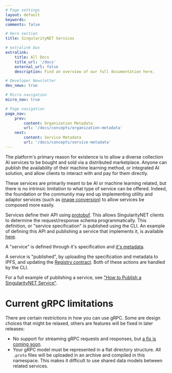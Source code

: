 ```yaml
---
# Page settings
layout: default
keywords:
comments: false

# Hero section
title: SingularityNET Services

# extralink box
extralink:
    title: All Docs
    title_url: '/docs'
    external_url: false
    description: Find an overview of our full documentation here.

# Developer Newsletter
dev_news: true

# Micro navigation
micro_nav: true

# Page navigation
page_nav:
    prev:
        content: Organization Metadata
        url: '/docs/concepts/organization-metadata'
    next:
        content: Service Metadata
        url: '/docs/concepts/service-metadata'
---
```


The platform's primary reason for existence is to allow a diverse collection AI services to be bought and sold via a distributed marketplace.
Anyone can publish the availability of their machine learning method, or integrated AI solution, and allow clients to interact with and pay for them
directly.

These services are primarily meant to be AI or machine learning related, but there is no intrinsic limitation to what type of service can be offered.
Indeed, the foundation or the community may end up implementing utility and adaptor services (such as [image conversion](https://github.com/singnet/face-services/issues/7)) to allow
services be composed more easily.

Services define their API using [protobuf](https://developers.google.com/protocol-buffers/docs/reference/proto3-spec#service_definition). This allows SingularityNET clients to determine the request/response schema programmatically. This definition, or "service specification" is published using the CLI. An example of defining this API and publishing a service that implements it, is available [here](/tutorials/publish.md).

A "service" is defined through it's specification and [it's metadata](/docs/concepts/service-metadata).

A service is "published", by uploading the specification and metadata to IPFS, and updating the [Registry contract](/docs/concepts/registry). Both of these actions are handled by the CLI.

For a full example of publishing a service, see ["How to Publish a SingularityNET Service"](/tutorials/publish).

# Current gRPC limitations

There are certain restrictions in how you can use gRPC. Some are design choices that might be relaxed, others are features will be fixed in later releases:

- No support for streaming gRPC requests and responses, but [a fix is coming soon](https://github.com/singnet/snet-daemon/issues/195).
- Your gRPC model must be represented in a flat directory structure. All `.proto` files will be uploaded in an archive and compiled in this namespace. This makes
  it difficult to use shared data models between related services.
